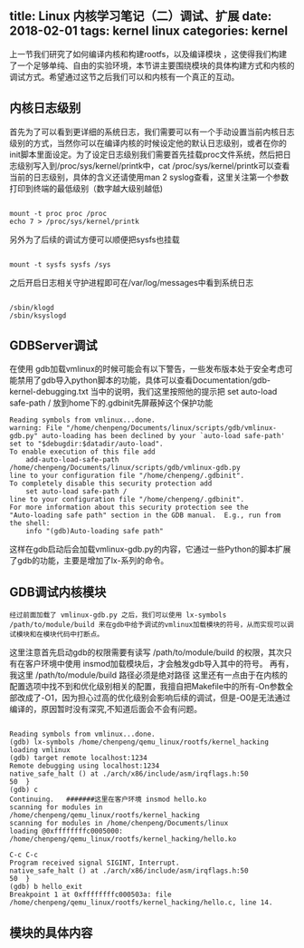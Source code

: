 title: Linux 内核学习笔记（二）调试、扩展
date: 2018-02-01
tags: kernel linux
categories: kernel
---

  上一节我们研究了如何编译内核和构建rootfs，以及编译模块 ，这使得我们构建了一个足够单纯、自由的实验环境，本节讲主要围绕模块的具体构建方式和内核的调试方式。希望通过这节之后我们可以和内核有一个真正的互动。

## 内核日志级别

  首先为了可以看到更详细的系统日志，我们需要可以有一个手动设置当前内核日志级别的方式，当然你可以在编译内核的时候设定他的默认日志级别，或者在你的init脚本里面设定。为了设定日志级别我们需要首先挂载proc文件系统，然后把日志级别写入到/proc/sys/kernel/printk中，cat /proc/sys/kernel/printk可以查看当前的日志级别，具体的含义还请使用man 2 syslog查看，这里关注第一个参数打印到终端的最低级别（数字越大级别越低)

```

mount -t proc proc /proc
echo 7 > /proc/sys/kernel/printk

```

另外为了后续的调试方便可以顺便把sysfs也挂载
  
```

mount -t sysfs sysfs /sys

```

之后开启日志相关守护进程即可在/var/log/messages中看到系统日志

```

/sbin/klogd
/sbin/ksyslogd

```
  

## GDBServer调试

在使用 gdb加载vmlinux的时候可能会有以下警告，一些发布版本处于安全考虑可能禁用了gdb导入python脚本的功能，具体可以查看Documentation/gdb-kernel-debugging.txt 当中的说明，我们这里按照他的提示把 set auto-load safe-path / 放到home下的.gdbinit先屏蔽掉这个保护功能

```
Reading symbols from vmlinux...done.
warning: File "/home/chenpeng/Documents/linux/scripts/gdb/vmlinux-gdb.py" auto-loading has been declined by your `auto-load safe-path' set to "$debugdir:$datadir/auto-load".
To enable execution of this file add
	add-auto-load-safe-path /home/chenpeng/Documents/linux/scripts/gdb/vmlinux-gdb.py
line to your configuration file "/home/chenpeng/.gdbinit".
To completely disable this security protection add
	set auto-load safe-path /
line to your configuration file "/home/chenpeng/.gdbinit".
For more information about this security protection see the
"Auto-loading safe path" section in the GDB manual.  E.g., run from the shell:
	info "(gdb)Auto-loading safe path"
```
这样在gdb启动后会加载vmlinux-gdb.py的内容，它通过一些Python的脚本扩展了gdb的功能，主要是增加了lx-系列的命令。

## GDB调试内核模块
    经过前面加载了 vmlinux-gdb.py 之后，我们可以使用 lx-symbols /path/to/module/build 来在gdb中给予调试的vmlinux加载模块的符号，从而实现可以调试模块和在模块代码中打断点。
这里注意首先启动gdb的权限需要有读写 /path/to/module/build 的权限，其次只有在客户环境中使用 insmod加载模块后，才会触发gdb导入其中的符号。
再有，我这里 /path/to/module/build 路径必须是绝对路径
    这里还有一点由于在内核的配置选项中找不到和优化级别相关的配置，我擅自把Makefile中的所有-On参数全部改成了-O1，因为担心过高的优化级别会影响后续的调试，但是-O0是无法通过编译的，原因暂时没有深究,不知道后面会不会有问题。

```

Reading symbols from vmlinux...done.
(gdb) lx-symbols /home/chenpeng/qemu_linux/rootfs/kernel_hacking
loading vmlinux
(gdb) target remote localhost:1234
Remote debugging using localhost:1234
native_safe_halt () at ./arch/x86/include/asm/irqflags.h:50
50	}
(gdb) c
Continuing.   #######这里在客户环境 insmod hello.ko
scanning for modules in /home/chenpeng/qemu_linux/rootfs/kernel_hacking
scanning for modules in /home/chenpeng/Documents/linux
loading @0xffffffffc0005000: /home/chenpeng/qemu_linux/rootfs/kernel_hacking/hello.ko

C-c C-c
Program received signal SIGINT, Interrupt.
native_safe_halt () at ./arch/x86/include/asm/irqflags.h:50
50	}
(gdb) b hello_exit
Breakpoint 1 at 0xffffffffc000503a: file /home/chenpeng/qemu_linux/rootfs/kernel_hacking/hello.c, line 14.

```


## 模块的具体内容


